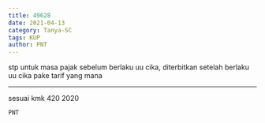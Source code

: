 ```yaml
---
title: 49628
date: 2021-04-13
category: Tanya-SC
tags: KUP
author: PNT
---
```


stp untuk masa pajak sebelum berlaku uu cika, diterbitkan setelah berlaku uu cika pake tarif yang mana

---

sesuai kmk 420 2020

`PNT`
